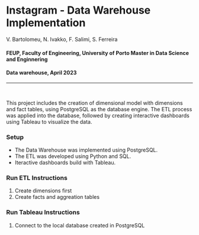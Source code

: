 # Instagram - Data Warehouse Implementation

V. Bartolomeu, N. Ivakko, F. Salimi, S. Ferreira
#### FEUP, Faculty of Engineering, University of Porto Master in Data Science and Enginnering
#### Data warehouse, April 2023
---

<br>

This project includes the creation of dimensional model with dimensions and fact tables, using PostgreSQL as the database engine. The ETL process was applied into the database, followed by creating interactive dashboards using Tableau to visualize the data.

### Setup
* The Data Warehouse was implemented using PostgreSQL.
* The ETL was developed using Python and SQL.
* Iteractive dashboards build with Tableau.


### Run ETL Instructions
1. Create dimensions first
2. Create facts and aggreation tables


### Run Tableau Instructions
1. Connect to the local database created in PostgreSQL
